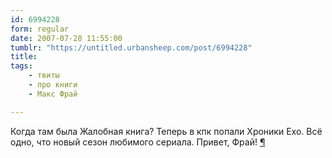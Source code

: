 ```yaml
---
id: 6994228
form: regular
date: 2007-07-28 11:55:00
tumblr: "https://untitled.urbansheep.com/post/6994228"
title:
tags:
    - твиты
    - про книги
    - Макс Фрай

---
```


<p>Когда там была Жалобная книга? Теперь в кпк попали Хроники Ехо. Всё одно, что новый сезон любимого сериала. Привет, Фрай! <a href="http://twitter.com/urbansheep/statuses/172744002">¶</a></p>

